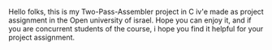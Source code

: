 Hello folks, this is my Two-Pass-Assembler project in C iv'e made as project assignment in the Open university of israel. Hope you can enjoy it, and if you are concurrent students of the course, i hope you find it helpful for your project assignment.
 

